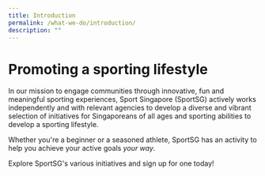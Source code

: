 ```yaml
---
title: Introduction
permalink: /what-we-do/introduction/
description: ""
---
```

# **Promoting a sporting lifestyle**
In our mission to engage communities through innovative, fun and meaningful sporting experiences, Sport Singapore (SportSG) actively works independently and with relevant agencies to develop a diverse and vibrant selection of initiatives for Singaporeans of all ages and sporting abilities to develop a sporting lifestyle.

Whether you're a beginner or a seasoned athlete, SportSG has an activity to help you achieve your active goals *your way*.

Explore SportSG's various initiatives and sign up for one today!